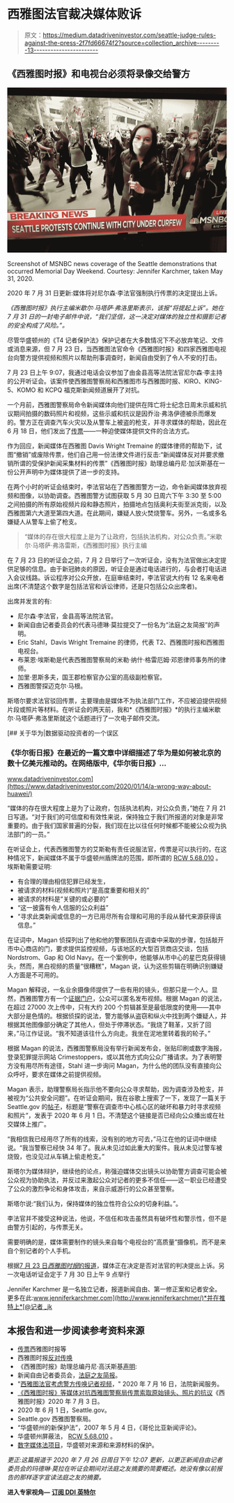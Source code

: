 # 西雅图法官裁决媒体败诉

> 原文：<https://medium.datadriveninvestor.com/seattle-judge-rules-against-the-press-2f7fd66674f2?source=collection_archive---------13----------------------->

## 《西雅图时报》和电视台必须将录像交给警方

![](img/d3709db840affe8723e00e9e135cdcfc.png)

Screenshot of MSNBC news coverage of the Seattle demonstrations that occurred Memorial Day Weekend. Courtesy: Jennifer Karchmer, taken May 31, 2020.

2020 年 7 月 31 日更新:媒体将对尼尔森·李法官强制执行传票的决定提出上诉。

*《西雅图时报》执行主编米歇尔·马塔萨·弗洛里斯表示，该报“将提起上诉”。她在 7 月 31 日的一封电子邮件中说，“我们坚信，这一决定对媒体的独立性和摄影记者的安全构成了风险。”。*

尽管华盛顿州的《T4 记者保护法》保护记者在大多数情况下不必放弃笔记、文件或消息来源，但 7 月 23 日，当西雅图法官命令《西雅图时报》和四家西雅图电视台向警方提供视频和照片以帮助刑事调查时，新闻自由受到了令人不安的打击。

7 月 23 日上午 9:07，我通过电话会议参加了由金县高等法院法官尼尔森·李主持的公开听证会。该案件使西雅图警察局和西雅图市与西雅图时报、KIRO、KING-5、KOMO 和 KCPQ 福克斯新闻频道展开了对抗。

一个月前，西雅图警察局命令新闻媒体向他们提供在阵亡将士纪念日周末示威和抗议期间拍摄的数码照片和视频，这些示威和抗议是因乔治·弗洛伊德被杀而爆发的。警方正在调查汽车火灾以及从警车上被盗的枪支，并寻求媒体的帮助，因此在 6 月 18 日，他们发出了[传票](https://www.documentcloud.org/documents/6979683-Subpoena-Duces-Tecum-Seattle-Times-Company-Et-Al.html)——一种迫使媒体提供文件的合法方式。

作为回应，新闻媒体在西雅图 Davis Wright Tremaine 的媒体律师的帮助下，试图“撤销”或废除传票，他们自己用一份法律文件进行反击:“新闻媒体反对并要求撤销所谓的受保护新闻采集材料的传票”《西雅图时报》助理总编丹尼·加沃斯基在一份公开声明中为媒体提供了进一步的支持。

在两个小时的听证会结束时，李法官站在了西雅图警方一边，命令新闻媒体放弃视频和图像，以协助调查。西雅图警方试图获取 5 月 30 日周六下午 3:30 至 5:00 之间拍摄的所有原始视频片段和静态照片，拍摄地点包括奥利夫街至派克街，以及西雅图第六大道至第四大道。在此期间，嫌疑人放火焚烧警车。另外，一名或多名嫌疑人从警车上偷了枪支。

> “媒体的存在很大程度上是为了让政府，包括执法机构，对公众负责。”米歇尔·马塔萨·弗洛雷斯，《西雅图时报》执行主编

在 7 月 23 日的听证会之前，7 月 2 日举行了一次听证会，没有为法官做出决定提供足够的信息。由于新冠肺炎的原因，听证会是通过电话进行的，与会者打电话进入会议线路。诉讼程序对公众开放，在庭审结束时，李法官说大约有 12 名来电者出席(不清楚这个数字是包括法官和诉讼律师，还是只包括公众出席者)。

出席并发言的有:

*   尼尔森·李法官，金县高等法院法官。
*   新闻自由记者委员会的代表马德琳·莫拉提交了一份名为“法庭之友简报”的声明。
*   Eric Stahl，Davis Wright Tremaine 的律师，代表 T2、西雅图时报和西雅图电视台。
*   布莱恩·埃斯勒是代表西雅图警察局的米勒·纳什·格雷厄姆·邓恩律师事务所的律师。
*   加里·恩斯多夫，国王郡检察官办公室的高级副检察官。
*   西雅图警探迈克尔·马根。

斯塔尔要求法官驳回传票，主要理由是媒体不为执法部门工作，不应被迫提供视频片段或照片等材料。在听证会的两天前，我和*《西雅图时报》*的执行主编米歇尔·马塔萨·弗洛里斯就这个话题进行了一次电子邮件交流。

[](https://www.datadriveninvestor.com/2020/01/14/a-wrong-way-about-huawei/) [## 关于华为|数据驱动投资者的一个误区

### 《华尔街日报》在最近的一篇文章中详细描述了华为是如何被北京的数十亿美元推动的。在网络版中,《华尔街日报》…

www.datadriveninvestor.com](https://www.datadriveninvestor.com/2020/01/14/a-wrong-way-about-huawei/) 

“媒体的存在很大程度上是为了让政府，包括执法机构，对公众负责，”她在 7 月 21 日写道。“对于我们的可信度和有效性来说，保持独立于我们所报道的对象是非常重要的。由于我们国家普遍的分裂，我们现在比以往任何时候都不能被公众视为执法部门的一员。”

在听证会上，代表西雅图警方的艾斯勒有责任说服法官，传票是可以执行的，在这种情况下，新闻媒体不属于华盛顿州盾牌法的范围，即所谓的 [RCW 5.68.010](https://apps.leg.wa.gov/RCW/default.aspx?cite=5.68.010) 。埃斯勒需要证明:

*   有合理的理由相信犯罪已经发生，
*   被请求的材料(视频和照片)“是高度重要和相关的”
*   被请求的材料是“关键的或必要的”
*   “这一披露有令人信服的公众利益”
*   “寻求此类新闻或信息的一方已用尽所有合理和可用的手段从替代来源获得该信息。”

在证词中，Magan 侦探列出了他和他的警察团队在调查中采取的步骤，包括敲开市中心商店的门，要求提供监控视频，与该地区的大型百货商店交谈，包括 Nordstrom、Gap 和 Old Navy。在一个案例中，他能够从市中心的星巴克获得镜头，然而，黑白视频的质量“很糟糕”，Magan 说，认为这些剪辑在明确识别嫌疑人方面是不可用的。

Magan 解释说，一名业余摄像师提供了一些有用的镜头，但那只是一个人。显然，西雅图警方有一个[证据门户](https://seattlepd.evidence.com/axon/citizen/public/demonstrations)，公众可以匿名发布视频。根据 Magan 的说法，在超过 27000 次上传中，只有大约 200 个剪辑甚至是最低限度的使用——其中大部分是色情的。根据侦探的说法，警方能够从盗窃和纵火中找到两个嫌疑人，并根据其他图像部分确定了其他人，但处于停滞状态。“我烧了鞋革，又折了回来，”马江作证说。“我不知道该往什么方向走。我坐在泥地里转着我的轮子。”

根据 Magan 的说法，西雅图警察局没有举行新闻发布会，张贴印刷或数字海报，登录犯罪提示网站 Crimestoppers，或以其他方式向公众广播请求。为了表明警方没有用尽所有途径，Stahl 进一步询问 Magan，为什么他的团队没有直接向公众呼吁，要求在媒体之前提供视频。

Magan 表示，助理警察局长指示他不要向公众寻求帮助，因为调查涉及枪支，并被视为“公共安全问题”。在听证会期间，我在谷歌上搜索了一下，发现了一篇关于 Seattle.gov 的[帖子](https://spdblotter.seattle.gov/2020/06/01/police-seek-videos-and-photos-as-they-investigate-destruction-violence-in-downtown-core/)，标题是“警察在调查市中心核心区的破坏和暴力时寻求视频和照片”，发表于 2020 年 6 月 1 日。不清楚这个链接是否已经向公众播出或在社交媒体上推广。

“我相信我已经用尽了所有的线索，没有别的地方可去，”马江在他的证词中继续说。“我当警察已经快 34 年了。我从未见过如此重大的案件。我从未见过警车被烧毁，也没见过从车辆上偷走枪支。”

斯塔尔为媒体辩护，继续他的论点，称强迫媒体交出镜头以协助警方调查可能会被公众视为协助执法，并反过来激起公众对记者的更多不信任——这一职业已经遭受了公众的激烈争论和身体攻击，来自示威游行的公众甚至警察。

斯塔尔说:“我们认为，保持媒体的独立性符合公众的切身利益。”。

李法官并不接受这种说法，他说，不信任和攻击虽然具有破坏性和警示性，但不是由警方引起的，与传票无关。

需要明确的是，媒体需要制作的镜头来自每个电视台的“高质量”摄像机，而不是来自个别记者的个人手机。

根据[7 月 23 日*西雅图时报*的报道](https://www.seattletimes.com/seattle-news/judge-rules-seattle-media-companies-must-hand-over-protest-images-to-police/)，媒体正在决定是否对法官的判决提出上诉。另一次电话听证会定于 7 月 30 日上午 9 点举行

Jennifer Karchmer 是一名独立记者，报道新闻自由、第一修正案和记者安全。更多在此:[www.jenniferkarchmer.com](http://www.jenniferkarchmer/)*并在推特上*[@记者 _jk](https://twitter.com/journalist_jk?lang=en)

## 本报告和进一步阅读参考资料来源

*   [传票](https://www.documentcloud.org/documents/6979683-Subpoena-Duces-Tecum-Seattle-Times-Company-Et-Al.html)西雅图时报等
*   西雅图时报[反对传唤](http://www.jenniferkarchmer.com/uploads/9/9/9/1/9991267/2020-06-29_objections_to_subpoena_for_protected_newsgathering_material.pdf)
*   《西雅图时报》助理总编丹尼·高沃斯基[声明](http://www.jenniferkarchmer.com/uploads/9/9/9/1/9991267/2020-06-29_declaration_of_danny_gawlowski_in_support_of_objections_to_subpoena_for_protected_newsgathering_material.pdf):
*   新闻自由记者委员会，[法庭之友简报](https://www.rcfp.org/wp-content/uploads/2020/06/Amicus-Brief-of-Reporters-Committee-for-Freedom-of-the-Press.pdf)。
*   "[西雅图法官考虑警方传唤记者视频](https://www.courthousenews.com/seattle-judge-mulls-over-police-subpoena-for-journalists-videos/)，" 2020 年 7 月 16 日，法院新闻服务。
*   [《西雅图时报》等媒体对抗西雅图警察局传票索取原始镜头、照片的抗议](https://www.seattletimes.com/seattle-news/seattle-times-other-media-fight-seattle-police-department-subpoena-for-raw-footage-photos-of-protest/)《西雅图时报》2020 年 7 月 3 日。
*   2020 年 6 月 1 日，Seattle.gov。
*   Seattle.gov 西雅图警察局。
*   “华盛顿州的新保护法”，2007 年 5 月 4 日，《哥伦比亚新闻评论》。
*   华盛顿州屏蔽法， [RCW 5.68.010](https://app.leg.wa.gov/RCW/default.aspx?cite=5.68.010) 。
*   [数字媒体法项目](http://www.dmlp.org/legal-guide/washington/washington-protections-sources-and-source-material)，华盛顿对来源和来源材料的保护。

*更正:这篇报道于 2020 年 7 月 26 日周日下午 12:07 更新，以更正新闻自由记者委员会的玛德琳·莫拉在听证会期间对法庭之友摘要的简要概述。她没有像以前报告的那样逐字宣读法庭之友的摘要。*

**进入专家视角—** [**订阅 DDI 英特尔**](https://datadriveninvestor.com/ddi-intel)